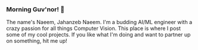 ### Morning Guv'nor! 👋

The name's Naeem, Jahanzeb Naeem. I'm a budding AI/ML engineer with a crazy passion for all things Computer Vision. This place is where I post some of my cool projects. If you like what I'm doing and want to partner up on something, hit me up! 

<!--
**jnx01/jnx01** is a ✨ _special_ ✨ repository because its `README.md` (this file) appears on your GitHub profile.

Here are some ideas to get you started:

- 🔭 I’m currently working on ...
- 🌱 I’m currently learning ...
- 👯 I’m looking to collaborate on ...
- 🤔 I’m looking for help with ...
- 💬 Ask me about ...
- 📫 How to reach me: ...
- 😄 Pronouns: ...
- ⚡ Fun fact: ...
-->
